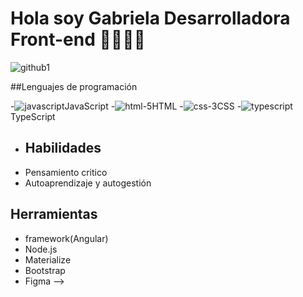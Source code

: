 # Hola soy Gabriela Desarrolladora Front-end 👩🏽‍💻👋
![github1](https://user-images.githubusercontent.com/82047077/139560493-c25f5e5d-e940-4c17-b5e0-63c1956b0233.jpg)

##Lenguajes de programación

-![javascript](https://user-images.githubusercontent.com/82047077/139560796-17a31bd8-bd72-48ec-86c2-62ad1eb9efbf.png)JavaScript
-![html-5](https://user-images.githubusercontent.com/82047077/139560807-a488362c-bc55-4396-b8cf-36c806c10c68.png)HTML
-![css-3](https://user-images.githubusercontent.com/82047077/139560812-c207812b-b08d-4e0c-b8f5-2eae26baa04b.png)CSS
-![typescript](https://user-images.githubusercontent.com/82047077/139560825-69761969-b1fb-4932-9459-71f5bcd3485c.png)TypeScript

- ## Habilidades
- Pensamiento critico
- Autoaprendizaje y autogestión 

## Herramientas
- framework(Angular)
- Node.js
- Materialize
- Bootstrap
- Figma
-->
